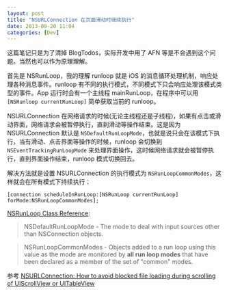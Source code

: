 ```yaml
---
layout: post
title: "NSURLConnection 在页面滑动时继续执行"
date: 2013-09-20 11:04
categories: [Dev]
---
```


这篇笔记只是为了清掉 BlogTodos，实际开发中用了 AFN 等是不会遇到这个问题。当然也可以作为原理理解。

首先是 NSRunLoop，我的理解 runloop 就是 iOS 的消息循环处理机制，响应处理各种消息事件。runloop 有不同的执行模式，不同模式下只会响应处理该模式类型的事件。App 运行时会有一个主线程 mainRunLoop，在程序中可以用 `[NSRunloop currentRunLoop]` 简单获取当前的 runloop。

NSURLConnection 在网络请求的时候(无论主线程还是子线程)，如果有点击或滑动界面，网络请求会被暂停执行，直到滑动等操作结束。这是因为 NSURLConnection 默认是 `NSDefaultRunLoopMode`，也就是说只会在该模式下执行，当有滑动、点击界面等操作的时候，runloop 会切换到 `NSEventTrackingRunLoopMode` 来处理界面操作，这时候网络请求就会被暂停执行，直到界面操作结束，runloop 模式切换回去。

解决方法就是设置 NSURLConnection 的执行模式为 `NSRunLoopCommonModes`，这样就会在所有模式下持续执行：

```objc
[connection scheduleInRunLoop:[NSRunLoop currentRunLoop] forMode:NSRunLoopCommonModes];
```

[NSRunLoop Class Reference][2]:

> NSDefaultRunLoopMode - The mode to deal with input sources other than NSConnection objects.

> NSRunLoopCommonModes - Objects added to a run loop using this value as the mode are monitored by **all run loop modes** that have been declared as a member of the set of “common" modes.

参考 [NSURLConnection: How to avoid blocked file loading during scrolling of UIScrollView or UITableView][1]

[1]:http://www.pixeldock.com/blog/how-to-avoid-blocked-downloads-during-scrolling/
[2]:https://developer.apple.com/library/ios/documentation/cocoa/reference/foundation/Classes/NSRunLoop_Class/Reference/Reference.html#//apple_ref/doc/uid/20000321-SW1
